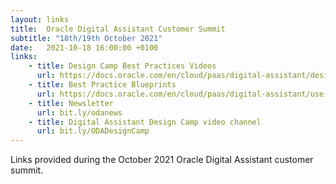 ```yaml
---
layout: links
title:  Oracle Digital Assistant Customer Summit
subtitle: "18th/19th October 2021"
date:   2021-10-18 16:00:00 +0100
links:
    - title: Design Camp Best Practices Videos
      url: https://docs.oracle.com/en/cloud/paas/digital-assistant/design-camp.html
    - title: Best Practice Blueprints
      url: https://docs.oracle.com/en/cloud/paas/digital-assistant/use-chatbot/preparation-and-best-practices.html
    - title: Newsletter 
      url: bit.ly/odanews
    - title: Digital Assistant Design Camp video channel
      url: bit.ly/ODADesignCamp
---
```

Links provided during the October 2021 Oracle Digital Assistant customer summit.